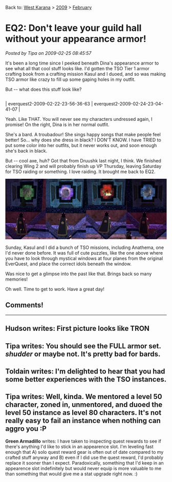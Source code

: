 Back to: [West Karana](/posts/westkarana.md) > [2009](/posts/2009/westkarana.md) > [February](./westkarana.md)
# EQ2: Don't leave your guild hall without your appearance armor!

*Posted by Tipa on 2009-02-25 08:45:57*

It's been a long time since I peeked beneath Dina's appearance armor to see what all that cool stuff looks like. I'd gotten the TSO Tier 1 armor crafting book from a crafting mission Kasul and I duoed, and so was making TSO armor like crazy to fill up some gaping holes in my outfit.

But -- what does this stuff look like?



|  |  |
| --- | --- |
|
 everquest2-2009-02-22-23-56-36-63 |
 everquest2-2009-02-24-23-04-41-07 |




Yeah. Like THAT. You will never see my characters undressed again, I promise! On the right, Dina is in her normal outfit.

She's a bard. A troubadour! She sings happy songs that make people feel better! So... why does she dress in black? I DON'T KNOW. I have TRIED to put some color into her outfits, but it never works out, and soon enough she's back in black.

But -- cool axe, huh? Got that from Druushk last night, I think. We finished clearing Wing 2 and will probably finish up VP Thursday, leaving Saturday for TSO raiding or something. I love raiding. It brought me back to EQ2.

![fourplanes](../../../uploads/2009/02/fourplanes.jpg "fourplanes")

Sunday, Kasul and I did a bunch of TSO missions, including Anathema, one I'd never done before. It was full of cute puzzles, like the one above where you have to look through mystical windows at four planes from the original EverQuest, and place the correct idols beneath the window.

Was nice to get a glimpse into the past like that. Brings back so many memories!

Oh well. Time to get to work. Have a great day!

## Comments!
---
**Hudson** writes: First picture looks like TRON
---
**Tipa** writes: You should see the FULL armor set. *shudder* or maybe not. It's pretty bad for bards.
---
**Toldain** writes: I'm delighted to hear that you had some better experiences with the TSO instances.
---
**Tipa** writes: Well, kinda. We mentored a level 50 character, zoned in, unmentored, and duoed the level 50 instance as level 80 characters. It's not really easy to fail an instance when nothing can aggro you :P
---
**Green Armadillo** writes: I have taken to inspecting quest rewards to see if there's anything I'd like to stick in an appearence slot. I'm leveling fast enough that A) solo quest reward gear is often out of date compared to my crafted stuff anyway and B) even if I did use the quest reward, I'd probably replace it sooner than I expect. Paradoxically, something that I'd keep in an appearence slot indefinitely but would never equip is more valuable to me than something that would give me a stat upgrade right now. :)
